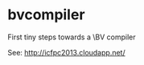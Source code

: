 bvcompiler
==========

First tiny steps towards a \BV compiler

See: http://icfpc2013.cloudapp.net/
